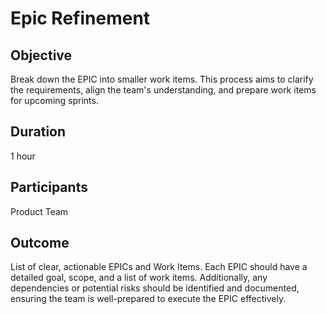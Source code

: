 # Epic Refinement

## Objective
Break down the EPIC into smaller work items. This process aims to clarify the requirements, align the team's understanding, and prepare work items for upcoming sprints.

## Duration
1 hour

## Participants
Product Team

## Outcome
List of clear, actionable EPICs and Work Items. Each EPIC should have a detailed goal, scope, and a list of work items. Additionally, any dependencies or potential risks should be identified and documented, ensuring the team is well-prepared to execute the EPIC effectively.
